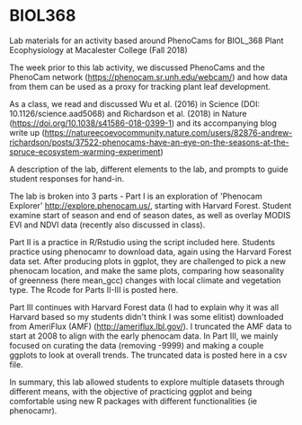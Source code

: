 # BIOL368
Lab materials for an activity based around PhenoCams for BIOL_368 Plant Ecophysiology at Macalester College (Fall 2018)

The week prior to this lab activity, we discussed PhenoCams and the PhenoCam network (https://phenocam.sr.unh.edu/webcam/) and how data from them can be used as a proxy for tracking plant leaf development. 

As a class, we read and discussed Wu et al. (2016) in Science (DOI: 10.1126/science.aad5068) and Richardson et al. (2018) in Nature (https://doi.org/10.1038/s41586-018-0399-1) and its accompanying blog write up (https://natureecoevocommunity.nature.com/users/82876-andrew-richardson/posts/37522-phenocams-have-an-eye-on-the-seasons-at-the-spruce-ecosystem-warming-experiment)  

A description of the lab, different elements to the lab, and prompts to guide student responses for hand-in. 

The lab is broken into 3 parts - Part I is an exploration of 'Phenocam Explorer' http://explore.phenocam.us/, starting with Harvard Forest. Student examine start of season and end of season dates, as well as overlay MODIS EVI and NDVI data (recently also discussed in class). 

Part II is a practice in R/Rstudio using the script included here. Students practice using phenocamr to download data, again using the Harvard Forest data set. After producing plots in ggplot, they are challenged to pick a new phenocam location, and make the same plots, comparing how seasonality of greenness (here mean_gcc) changes with local climate and vegetation type.
The Rcode for Parts II-III is posted here. 

Part III continues with Harvard Forest data (I had to explain why it was all Harvard based so my students didn't think I was some elitist) downloaded from AmeriFlux (AMF) (http://ameriflux.lbl.gov/). I truncated the AMF data to start at 2008 to align with the early phenocam data. In Part III, we mainly focused on curating the data (removing -9999) and making a couple ggplots to look at overall trends. The truncated data is posted here in a csv file. 

In summary, this lab allowed students to explore multiple datasets through different means, with the objective of practicing ggplot and being comfortable using new R packages with different functionalities (ie phenocamr). 
